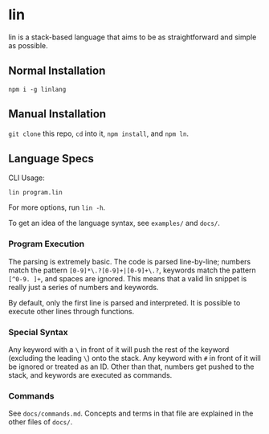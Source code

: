 # lin
lin is a stack-based language that aims to be as straightforward and simple as possible.

## Normal Installation

    npm i -g linlang

## Manual Installation
`git clone` this repo, `cd` into it, `npm install`, and `npm ln`.

## Language Specs
CLI Usage:

    lin program.lin

For more options, run `lin -h`.

To get an idea of the language syntax, see `examples/` and `docs/`.

### Program Execution
The parsing is extremely basic. The code is parsed line-by-line; numbers match the pattern `[0-9]*\.?[0-9]+|[0-9]+\.?`, keywords match the pattern `[^0-9. ]+`, and spaces are ignored. This means that a valid lin snippet is really just a series of numbers and keywords.

By default, only the first line is parsed and interpreted. It is possible to execute other lines through functions.

### Special Syntax
Any keyword with a `\` in front of it will push the rest of the keyword (excluding the leading `\`) onto the stack. Any keyword with `#` in front of it will be ignored or treated as an ID. Other than that, numbers get pushed to the stack, and keywords are executed as commands.

### Commands
See `docs/commands.md`. Concepts and terms in that file are explained in the other files of `docs/`.
